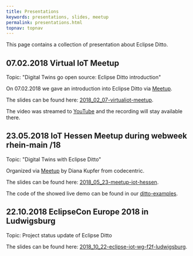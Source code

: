 ```yaml
---
title: Presentations
keywords: presentations, slides, meetup
permalink: presentations.html
topnav: topnav
---
```


This page contains a collection of presentation about Eclipse Ditto.

## 07.02.2018 Virtual IoT Meetup

Topic: "Digital Twins go open source: Eclipse Ditto introduction"

On 07.02.2018 we gave an introduction into Eclipse Ditto via [Meetup](https://www.meetup.com/Virtual-IoT/events/247048104/).

The slides can be found here: [2018_02_07-virtualiot-meetup](slides/2018_02_07-virtualiot-meetup/index.html).

The video was streamed to [YouTube](https://youtu.be/NpC4ROGqwKc) and the recording will stay available there.

## 23.05.2018 IoT Hessen Meetup during webweek rhein-main /18

Topic: "Digital Twins with Eclipse Ditto"

Organized via [Meetup](https://www.meetup.com/IoT-Hessen/events/248886802/) by Diana Kupfer from codecentric.

The slides can be found here: [2018_05_23-meetup-iot-hessen](slides/2018_05_23-meetup-iot-hessen/index.html).

The code of the showed live demo can be found in our [ditto-examples](https://github.com/eclipse/ditto-examples/tree/master/octopus-via-hono).

## 22.10.2018 EclipseCon Europe 2018 in Ludwigsburg

Topic: Project status update of Eclipse Ditto

The slides can be found here: [2018_10_22-eclipse-iot-wg-f2f-ludwigsburg](slides/2018_10_22-eclipse-iot-wg-f2f-ludwigsburg/index.html).
